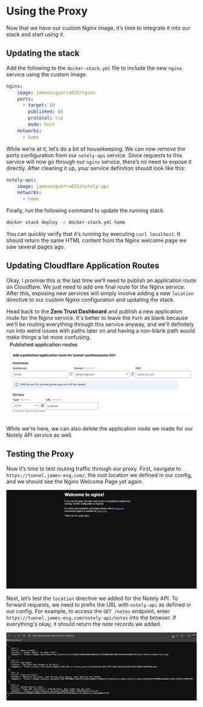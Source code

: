 # Using the Proxy
Now that we have our custom Nginx image, it’s time to integrate it into our stack and start using it.

## Updating the stack
Add the following to the `docker-stack.yml` file to include the new `nginx` service using the custom image.

```yml
nginx:
    image: jamesesguerra025/nginx
    ports:
      - target: 80
        published: 80
        protocol: tcp
        mode: host
    networks:
      - home
```

While we’re at it, let’s do a bit of housekeeping. We can now remove the ports configuration from our `notely-api` service. Since requests to this service will now go through our `nginx` service, there’s no need to expose it directly. After cleaning it up, your service definition should look like this:

```yml
notely-api:
    image: jamesesguerra025/notely-api
    networks:
      - home
```

Finally, run the following command to update the running stack:
```sh
docker stack deploy -c docker-stack.yml home
```

You can quickly verify that it’s running by executing `curl localhost`. It should return the same HTML content from the Nginx welcome page we saw several pages ago.

## Updating Cloudflare Application Routes
Okay, I promise this is the last time we’ll need to publish an application route on Cloudflare. We just need to add one final route for the Nginx service. After this, exposing new services will simply involve adding a new `location` directive to our custom Nginx configuration and updating the stack.

Head back to the **Zero Trust Dashboard** and publish a new application route for the Nginx service. It's better to leave the `Path` as blank because we'll be routing everything through this service anyway, and we'll definitely run into weird issues with paths later on and having a non-blank path would make things a lot more confusing.
![Figure 1](../../images/using-proxy-1.jpg)

While we're here, we can also delete the application route we made for our Notely API service as well.

## Testing the Proxy
Now it’s time to test routing traffic through our proxy. First, navigate to `https://tunnel.james-esg.com/`, the root location we defined in our config, and we should see the Nginx Welcome Page yet again.

![Figure 2](../../images/hello-tunnel-2.jpg)

Next, let’s test the `location` directive we added for the Notely API. To forward requests, we need to prefix the URL with `notely-api` as defined in our config. For example, to access the `GET /notes` endpoint, enter `https://tunnel.james-esg.com/notely-api/notes` into the browser. If everything's okay, it should return the note records we added.

![Figure 3](../../images/using-proxy-2.jpg)



